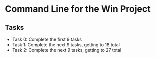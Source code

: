 # Command Line for the Win Project
## Tasks
* Task 0: Complete the first 9 tasks
* Task 1: Complete the next 9 tasks, getting to 18 total
* Task 2: Complete the next 9 tasks, getting to 27 total